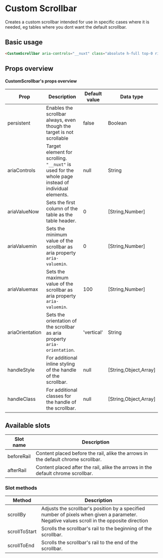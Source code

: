 # Custom Scrollbar

Creates a custom scrollbar intended for use in specific cases where it is needed, eg tables where you dont want the default scrollbar.

## Basic usage

```html
<CustomScrollbar aria-controls="__nuxt" class="absolute h-full top-0 right-0" />
```

## Props overview

#### CustomScrollbar's props overview

| Prop            | Description                                                                                         | Default value | Data type             |
| --------------- | --------------------------------------------------------------------------------------------------- | ------------- | --------------------- |
| persistent      | Enables the scrollbar always, even though the target is not scrollable                              | false         | Boolean               |
| ariaControls    | Target element for scrolling. `"__nuxt"` is used for the whole page instead of individual elements. | null          | String                |
| ariaValueNow    | Sets the first column of the table as the table header.                                             | 0             | [String,Number]       |
| ariaValuemin    | Sets the minimum value of the scrollbar as aria property `aria-valuemin`.                           | 0             | [String,Number]       |
| ariaValuemax    | Sets the maximum value of the scrollbar as aria property `aria-valuemin`.                           | 100           | [String,Number]       |
| ariaOrientation | Sets the orientation of the scrollbar as aria property `aria-orientation`.                          | 'vertical'    | String                |
| handleStyle     | For additional inline styling of the handle of the scrollbar.                                       | null          | [String,Object,Array] |
| handleClass     | For additional classes for the handle of the scrollbar.                                             | null          | [String,Object,Array] |

## Available slots

| Slot name  | Description                                                                       |
| ---------- | --------------------------------------------------------------------------------- |
| beforeRail | Content placed before the rail, alike the arrows in the default chrome scrollbar. |
| afterRail  | Content placed after the rail, alike the arrows in the default chrome scrollbar.  |

### Slot methods

| Method        | Description                                                                                                                               |
| ------------- | ----------------------------------------------------------------------------------------------------------------------------------------- |
| scrollBy      | Adjusts the scrollbar's position by a specified number of pixels when given a parameter. Negative values scroll in the opposite direction |
| scrollToStart | Scrolls the scrollbar's rail to the beginning of the scrollbar.                                                                           |
| scrollToEnd   | Scrolls the scrollbar's rail to the end of the scrollbar.                                                                           |
